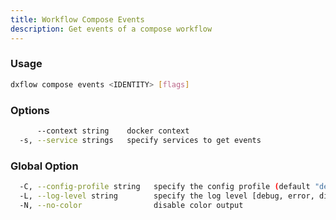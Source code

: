 ```yaml
---
title: Workflow Compose Events 
description: Get events of a compose workflow
---
```


### Usage

```bash
dxflow compose events <IDENTITY> [flags]
```

### Options

```bash
      --context string    docker context
  -s, --service strings   specify services to get events
```

### Global Option

```bash
  -C, --config-profile string   specify the config profile (default "default")
  -L, --log-level string        specify the log level [debug, error, disabled] (default "disabled")
  -N, --no-color                disable color output
```

